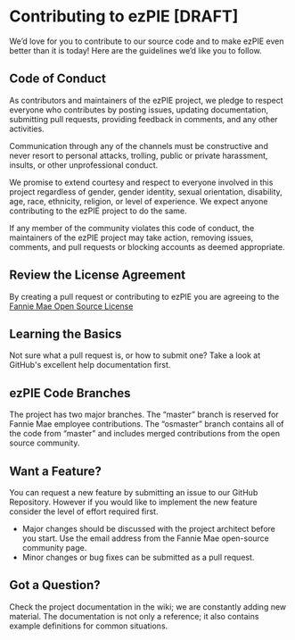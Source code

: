 # Contributing to ezPIE [DRAFT]
We’d love for you to contribute to our source code and to make ezPIE even better than it is today!  Here are the guidelines we’d like you to follow.

## Code of Conduct
As contributors and maintainers of the ezPIE project, we pledge to respect everyone who contributes by posting issues, updating documentation, submitting pull requests, providing feedback in comments, and any other activities.

Communication through any of the channels must be constructive and never resort to personal attacks, trolling, public or private harassment, insults, or other unprofessional conduct.

We promise to extend courtesy and respect to everyone involved in this project regardless of gender, gender identity, sexual orientation, disability, age, race, ethnicity, religion, or level of experience. We expect anyone contributing to the ezPIE project to do the same.

If any member of the community violates this code of conduct, the maintainers of the ezPIE project may take action, removing issues, comments, and pull requests or blocking accounts as deemed appropriate.

## Review the License Agreement
By creating a pull request or contributing to ezPIE you are agreeing to the [Fannie Mae Open Source License](license.md)
## Learning the Basics
Not sure what a pull request is, or how to submit one? Take a look at GitHub's excellent help documentation first.

## ezPIE Code Branches
The project has two major branches.  The “master” branch is reserved for Fannie Mae employee contributions.  The “osmaster” branch contains all of the code from “master” and includes merged contributions from the open source community.  

## Want a Feature?
You can request a new feature by submitting an issue to our GitHub Repository.  However if you would like to implement the new feature consider the level of effort required first.
* Major changes should be discussed with the project architect before you start.  Use the email address from the Fannie Mae open-source community page. 
* Minor changes or bug fixes can be submitted as a pull request.

## Got a Question?
Check the project documentation in the wiki; we are constantly adding new material.  The documentation is not only a reference; it also contains example definitions for common situations.
